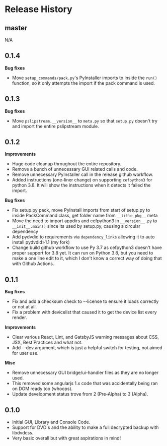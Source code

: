 # Release History

## master

N/A

## 0.1.4

**Bug fixes**

- Move `setup_commands/pack.py`'s PyInstaller imports to inside the `run()` function, so it only attempts the import if the pack command is used.

## 0.1.3

**Bug fixes**

- Move `pslipstream.__version__` to `meta.py` so that `setup.py` doesn't try and import the entire pslipstream module.

## 0.1.2

**Improvements**

- Huge code cleanup throughout the entire repository.
- Remove a bunch of unnecessary GUI related calls and code.
- Remove unnecessary PyInstaller call in the release github workflow.
- Added instructions (one-liner change) on supporting `cefpython3` for python 3.8. It will show the instructions when it detects it failed the import.

**Bug fixes**

- Fix setup.py pack, move PyInstall imports from start of setup.py to inside PackCommand class, get folder name from `__title_pkg__` meta
- Move the need to import appdirs and cefpython3 in `__version__.py` to `__init__.main()` since its used by setup.py, causing a circular dependency
- Add pydvdid to requirements via `dependency_links` allowing it to auto install pydvdid>1.1 (my fork)
- Change build github workflow to use Py 3.7 as cefpython3 doesn't have proper support for 3.8 yet. It can run on Python 3.8, but you need to make a one line edit to it, which I don't know a correct way of doing that with Github Actions.

## 0.1.1

**Bug fixes**

- Fix and add a checksum check to --license to ensure it loads correctly or not at all.
- Fix a problem with devicelist that caused it to get the device list every render.

**Improvements**
- Clear various React, Lint, and GatsbyJS warning messages about CSS, JSX, Best Practices and what not.
- Add --dev argument, which is just a helpful switch for testing, not aimed for user use.

**Misc**
- Remove unnecessary GUI bridge/ui-handler files as they are no longer used.
- This removed some angularjs 1.x code that was accidentally being ran on DOM ready too (whoops).
- Update development status trove from 2 (Pre-Alpha) to 3 (Alpha).

## 0.1.0

- Initial GUI, Library and Console Code.
- Support for DVD's and the ability to make a full decrypted backup with libdvdcss.
- Very basic overall but with great aspirations in mind!
